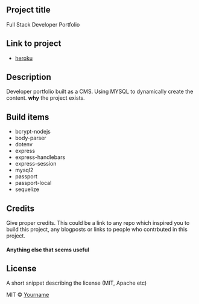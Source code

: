 ## Project title
Full Stack Developer Portfolio

## Link to project

- [heroku](https://becoskie-portfolio.herokuapp.com/)

## Description
Developer portfolio built as a CMS. Using MYSQL to dynamically create the content. **why** the project exists.


## Build items
- bcrypt-nodejs
- body-parser
- dotenv
- express
- express-handlebars
- express-session
- mysql2
- passport
- passport-local
- sequelize

## Credits
Give proper credits. This could be a link to any repo which inspired you to build this project, any blogposts or links to people who contrbuted in this project. 

#### Anything else that seems useful

## License
A short snippet describing the license (MIT, Apache etc)

MIT © [Yourname]()

